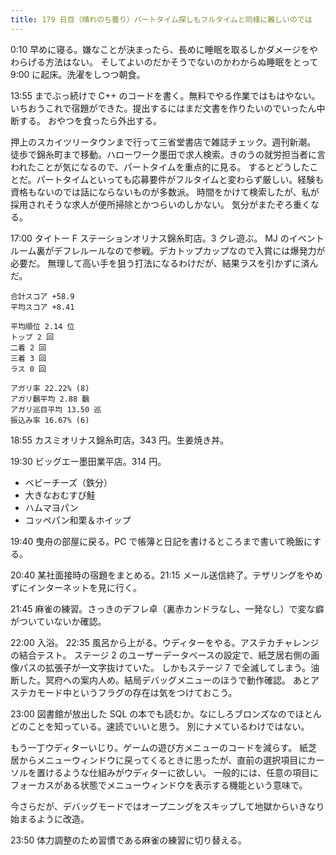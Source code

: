 ```yaml
---
title: 179 日目（晴れのち曇り）パートタイム探しもフルタイムと同様に難しいのでは
---
```


0:10 早めに寝る。嫌なことが決まったら、長めに睡眠を取るしかダメージをやわらげる方法はない。
そしてよいのだかそうでないのかわからぬ睡眠をとって 9:00 に起床。洗濯をしつつ朝食。

13:55 までぶっ続けで C++ のコードを書く。無料でやる作業ではもはやない。
いちおうこれで宿題ができた。提出するにはまだ文書を作りたいのでいったん中断する。
おやつを食ったら外出する。

押上のスカイツリータウンまで行って三省堂書店で雑誌チェック。週刊新潮。
徒歩で錦糸町まで移動。ハローワーク墨田で求人検索。きのうの就労担当者に言われたことが気になるので、パートタイムを重点的に見る。
するとどうしたことだ。パートタイムといっても応募要件がフルタイムと変わらず厳しい。経験も資格もないのでは話にならないものが多数派。
時間をかけて検索したが、私が採用されそうな求人が便所掃除とかつらいのしかない。
気分がまたぞろ重くなる。

17:00 タイトー F ステーションオリナス錦糸町店。3 クレ遊ぶ。
MJ のイベントルーム裏がデフレルールなので参戦。デカトップカップなので入賞には爆発力が必要だ。
無理して高い手を狙う打法になるわけだが、結果ラスを引かずに済んだ。

```text
合計スコア +58.9
平均スコア +8.41

平均順位 2.14 位
トップ 2 回
二着 2 回
三着 3 回
ラス 0 回

アガリ率 22.22% (8)
アガリ飜平均 2.88 飜
アガリ巡目平均 13.50 巡
振込み率 16.67% (6)
```

18:55 カスミオリナス錦糸町店。343 円。生姜焼き丼。

19:30 ビッグエー墨田業平店。314 円。

* ベビーチーズ（鉄分）
* 大きなおむすび鮭
* ハムマヨパン
* コッペパン和栗＆ホイップ

19:40 曳舟の部屋に戻る。PC で帳簿と日記を書けるところまで書いて晩飯にする。

20:40 某社面接時の宿題をまとめる。21:15 メール送信終了。テザリングをやめずにインターネットを見に行く。

21:45 麻雀の練習。さっきのデフレ卓（裏赤カンドラなし、一発なし）で変な癖がついていないか確認。

22:00 入浴。 22:35 風呂から上がる。ウディターをやる。アステカチャレンジの結合テスト。
ステージ 2 のユーザーデータベースの設定で、紙芝居右側の画像パスの拡張子が一文字抜けていた。
しかもステージ 7 で全滅してしまう。油断した。冥府への案内人め。結局デバッグメニューのほうで動作確認。
あとアステカモード中というフラグの存在は気をつけておこう。

23:00 図書館が放出した SQL の本でも読むか。なにしろブロンズなのでほとんどのことを知っている。速読でいいと思う。
別にナメているわけではない。

もう一丁ウディターいじり。ゲームの遊び方メニューのコードを減らす。
紙芝居からメニューウィンドウに戻ってくるときに思ったが、直前の選択項目にカーソルを置けるような仕組みがウディターに欲しい。
一般的には、任意の項目にフォーカスがある状態でメニューウィンドウを表示する機能という意味で。

今さらだが、デバッグモードではオープニングをスキップして地獄からいきなり始まるように改造。

23:50 体力調整のため習慣である麻雀の練習に切り替える。
